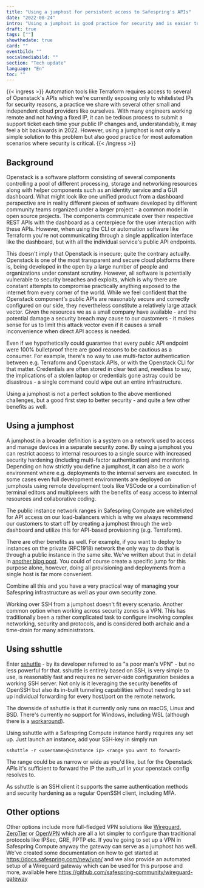 ```yaml
---
title: "Using a jumphost for persistent access to Safespring's APIs"
date: "2022-08-24"
intro: "Using a jumphost is good practice for security and is easier to setup than you might think"
draft: true
tags: [""]
showthedate: true
card: ""
eventbild: ""
socialmediabild: ""
section: "Tech update"
language: "En"
toc: ""
---
```


{{< ingress >}}
Automation tools like Terraform requires access to several of Openstack's APIs
which we're currently exposing only to whitelisted IPs for security reasons, a
practice we share with several other small and independent cloud providers like
ourselves. With many engineers working remote and not having a fixed IP, it can
be tedious process to submit a support ticket each time your public IP changes
and, understandably, it may feel a bit backwards in 2022.  However, using a
jumphost is not only a simple solution to this problem but also good practice
for most automation scenarios where security is critical.
{{< /ingress >}}

## Background

Openstack is a software platform consisting of several components controlling a
pool of different processing, storage and networking resources along with helper
components such as an identity service and a GUI dashboard. What might look like
one unified product from a dashboard perspective are in reality different pieces
of software developed by different community teams organized under a larger
project - a common model in open source projects. The components communicate
over their respective REST APIs with the dashboard as a centerpiece for the user
interaction with these APIs. However, when using the CLI or automation software
like Terraform you're not communicating through a single application interface
like the dashboard, but with all the individual service's public API endpoints. 

This doesn't imply that Openstack is insecure; quite the contrary actually. 
Openstack is one of the most transparent and secure cloud platforms there is,
being developed in the open by a large number of people and organizations under
constant scrutiny. However, all software is potentially vulnerable to security
breaches and exploits, which is why there are constant attempts to compromise
practically anything exposed to the internet from every corner of the world.
While we feel confident that the Openstack component's public APIs are
reasonably secure and correctly configured on our side, they nevertheless
constitute a relatively large attack vector. Given the resources we as a small
company have available - and the potential damage a security breach may cause to
our customers - it makes sense for us to limit this attack vector even if it
causes a small inconvenience when direct API access is needed. 

Even if we hypothetically could guarantee that every public API endpoint were
100% bulletproof there are good reasons to be cautious as a consumer. For
example, there's no way to use multi-factor authentication between e.g.
Terraform and Openstack APIs, or with the Openstack CLI for that matter.
Credentials are often stored in clear text and, needless to say, the
implications of a stolen laptop or credentials gone astray could be 
disastrous - a single command could wipe out an entire infrastructure.  

Using a jumphost is not a perfect solution to the above mentioned challenges,
but a good first step to better security - and quite a few other benefits as well. 

## Using a jumphost

A jumphost in a broader definition is a system on a network used to access and
manage devices in a separate security zone. By using a jumphost you can restrict
access to internal resources to a single source with increased security
hardening (including multi-factor authentication) and monitoring. Depending on
how strictly you define a jumphost, it can also be a work environment where e.g.
deployments to the internal servers are executed. In some cases even full
development environments are deployed on jumphosts using remote development
tools like VSCode or a combination of terminal editors and multiplexers with the
benefits of easy access to internal resources and collaborative coding. 

The public instance network ranges in Safespring Compute are whitelisted for API
access on our load-balancers which is why we always recommend our customers to
start off by creating a jumphost through the web dashboard and utilize this for
API-based provisioning (e.g. Terraform). 

There are other benefits as well. For example, if you want to deploy to
instances on the private (RFC1918) network the only way to do that is through a
public instance in the same site. We've written about that in detail in 
[another blog post](https://www.safespring.com/blogg/2022-03-network/). 
You could of course create a specific jump for this purpose alone, however,
doing all provisioning and deployments from a single host is far more
convenient.

Combine all this and you have a very practical way of managing your Safespring
infrastructure as well as your own security zone. 

Working over SSH from a jumphost doesn't fit every scenario. Another common
option when working across security zones is a VPN. This has traditionally been
a rather complicated task to configure involving complex networking, security
and protocols, and is considered both archaic and a time-drain for many
administrators. 

## Using sshuttle

Enter [sshuttle](https://github.com/sshuttle/sshuttle) - by its developer
referred to as "a poor man's VPN" - but no less powerful for that. sshuttle is
entirely based on SSH, is very simple to use, is reasonably fast and requires no
server-side configuration besides a working SSH server. Not only is it
leveraging the security benefits of OpenSSH but also its in-built tunneling
capabilities without needing to set up individual forwarding for every host/port
on the remote network.  

The downside of sshuttle is that it currently only runs on macOS, Linux and BSD.
There's currently no support for Windows, including WSL (although there is a
[workaround](https://sshuttle.readthedocs.io/en/stable/windows.html)). 

Using sshuttle with a Safespring Compute instance hardly requires any set up.
Just launch an instance, add your SSH-key in simply run

```
sshuttle -r <username>@<instance ip> <range you want to forward>
```

The range could be as narrow or wide as you'd like, but for the Openstack APIs
it's sufficient to forward the IP the auth_url in your openstack config resolves
to. 

As sshuttle is an SSH client it supports the same authentication methods and
security hardening as a regular OpenSSH client, including MFA.

## Other options

Other options include more full-fledged VPN solutions like
[Wireguard](https://www.wireguard.com/), [ZeroTier](https://www.zerotier.com/)
or [OpenVPN](https://openvpn.net/) which are all a lot simpler to configure than
traditional protocols like IPSec, GRE, PPTP etc. If you're going to set up a VPN
in Safespring Compute anyway the gateway can serve as a jumphost has well. We've
created some documentation on how to get started at
https://docs.safespring.com/new/vpn/ and we also provide an automated setup of a
Wireguard gateway which can be used for this purpose and more, available here
https://github.com/safespring-community/wireguard-gateway 